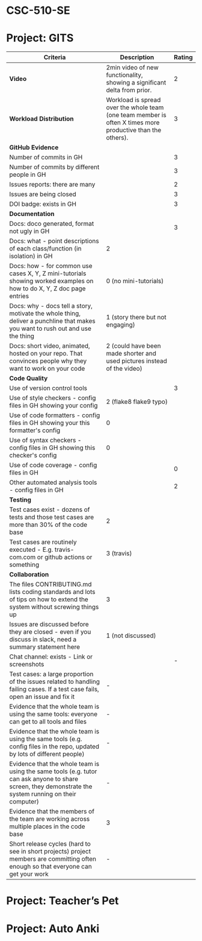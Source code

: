 # CSC-510-SE

# Project: GITS

| Criteria                           | Description                                                      | Rating |
|------------------------------------|------------------------------------------------------------------|--------|
| **Video**                          | 2min video of new functionality, showing a significant delta from prior. | 2      |
| **Workload Distribution**          | Workload is spread over the whole team (one team member is often X times more productive than the others). | 3      |
| **GitHub Evidence**                |                                                              |        |
| Number of commits in GH           |                                                                  | 3      |
| Number of commits by different people in GH |                                                      | 3      |
| Issues reports: there are many    |                                                                  | 2      |
| Issues are being closed            |                                                                  | 3      |
| DOI badge: exists in GH           |                                                                  | 3      |
| **Documentation**                  |                                                              |        |
| Docs: doco generated, format not ugly in GH |                                                       | 3      |
| Docs: what - point descriptions of each class/function (in isolation) in GH | 2      |
| Docs: how - for common use cases X, Y, Z mini-tutorials showing worked examples on how to do X, Y, Z doc page entries | 0 (no mini-tutorials) |
| Docs: why - docs tell a story, motivate the whole thing, deliver a punchline that makes you want to rush out and use the thing | 1 (story there but not engaging) |
| Docs: short video, animated, hosted on your repo. That convinces people why they want to work on your code | 2 (could have been made shorter and used pictures instead of the video) |
| **Code Quality**                   |                                                              |        |
| Use of version control tools       |                                                                  | 3      |
| Use of style checkers - config files in GH showing your config | 2 (flake8 flake9 typo) |
| Use of code formatters - config files in GH showing your this formatter's config | 0   |
| Use of syntax checkers - config files in GH showing this checker's config | 0   |
| Use of code coverage - config files in GH |                        | 0      |
| Other automated analysis tools - config files in GH |            | 2      |
| **Testing**                        |                                                              |        |
| Test cases exist - dozens of tests and those test cases are more than 30% of the code base | 2 |
| Test cases are routinely executed - E.g. travis-com.com or github actions or something | 3 (travis) |
| **Collaboration**                  |                                                              |        |
| The files CONTRIBUTING.md lists coding standards and lots of tips on how to extend the system without screwing things up | 3 |
| Issues are discussed before they are closed - even if you discuss in slack, need a summary statement here | 1 (not discussed) |
| Chat channel: exists - Link or screenshots |                      | -      |
| Test cases: a large proportion of the issues related to handling failing cases. If a test case fails, open an issue and fix it | - |
| Evidence that the whole team is using the same tools: everyone can get to all tools and files | - |
| Evidence that the whole team is using the same tools (e.g. config files in the repo, updated by lots of different people) | - |
| Evidence that the whole team is using the same tools (e.g. tutor can ask anyone to share screen, they demonstrate the system running on their computer) | - |
| Evidence that the members of the team are working across multiple places in the code base | 3 |
| Short release cycles (hard to see in short projects) project members are committing often enough so that everyone can get your work | - |

# Project: Teacher’s Pet



# Project: Auto Anki


